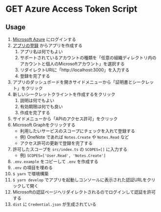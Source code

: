 # GET Azure Access Token Script

## Usage

1. [Microsoft Azure](https://portal.azure.com/) にログインする
2. [アプリの登録](https://aka.ms/AppRegistrations/?referrer=https%3A%2F%2Fdev.onedrive.com) からアプリを作成する
   1. アプリ名は何でもよい
   2. サポートされているアカウントの種類を「任意の組織ディレクトリ内のアカウントと個人のMicrosoftアカウント」を選択する
   3. リダイレクトURIに「http://localhost:3000」を入力する
   4. 登録を完了する
3. アプリのダッシュボードを開きサイドメニューから「証明書とシークレット」をクリック
4. 新しいシークレットクライントを作成するをクリック
   1. 説明は何でもよい
   2. 有効期限は何でも良い
   3. 作成を完了する
5. サイドメニューから「APIのアクセス許可」をクリック
6. Microsoft Graphをクリックする
   - 利用したいサービスのスコープにチェックを入れて登録する
   - 例) OneNote であれば `Notes.Create` や `Notes.Read` など
   - アクセス許可の更新で登録を完了する
7. 許可したスコープを `src/index.ts` の `SCOPES=[]` に入力する
   - 例) `SCOPES=['User.Read', 'Notes.Create']`
8. `.env.example` をコピーして `.env` を作成する
9. `.env` の項目を埋める
10. `$ yarn` で環境構築
11. `$ yarn develop` でアプリを起動しコンソールに表示された認証URLをクリックして開く
12. Microsoftの認証ページへリダイレクトされるのでログインして認証を許可する
13. `dist` に `Credential.json` が生成されている
